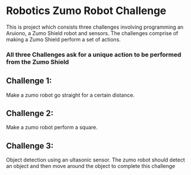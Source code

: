 # Robotics Zumo Robot Challenge

This is project which consists three challenges involving programming an Aruiono, a Zumo Shield robot and sensors. The challenges comprise of making a Zumo Shield perform a set of actions. 

### All three Challenges ask for a unique action to be performed from the Zumo Shield



## Challenge 1:
  Make a zumo robot go straight for a certain distance.  
  
## Challenge 2:
  Make a zumo robot perform a square.
  
## Challenge 3:
  Object detection using an ultasonic sensor. The zumo robot should detect an object and then move around the object to complete this challenge
 
 
